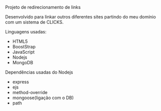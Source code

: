 Projeto de redirecionamento de links

Desenvolvido para linkar outros diferentes sites partindo do meu domínio com um sistema de CLICKS.

Linguagens usadas:
-  HTML5
-  BoostStrap
-  JavaScript
-  Nodejs
-  MongoDB

Dependências usadas do Nodejs
-  express
-  ejs
-  method-override
-  mongoose(ligação com o DB)
-  path